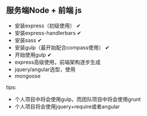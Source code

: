 ## 服务端Node + 前端 js

* 安装express（初级使用） ✔
* 安装express-handlerbars  ✔
* 安装sass  ✔
* 安装gulp（最开始配合compass使用） ✔
* 开始使用gulp ✔
* express高级使用，前端架构逐步生成
* jquery/angular选型，使用
* mongoose


tips:
* 个人项目中将会使用gulp，而团队项目中将会使用grunt
* 个人项目将会使用jquery+require或者angular

